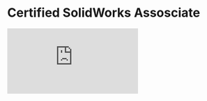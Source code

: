 # Certified SolidWorks Assosciate 

![alt text](https://https://github.com/Nanguromo/SolidWorksCertification/blob/main/Certificate_C-8PSYBRJFMX.pdf)

